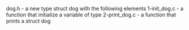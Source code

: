 dog.h - a new type struct dog with the following elements
1-init_dog.c - a function that initialize a variable of type
2-print_dog.c - a function that prints a struct dog
